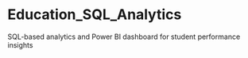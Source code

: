 # Education_SQL_Analytics
SQL-based analytics and Power BI dashboard for student performance insights
